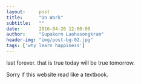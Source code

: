 ```yaml
---
layout:     post
title:      "On Work"
subtitle:   ""
date:       2016-04-20 12:00:00
author:     "Supakorn Laohasongkram"
header-img: "img/post-bg-02.jpg"
tags: ['why learn happiness']
---
```


last forever. that is true today will be true tomorrow.

Sorry if this website read like a textbook.

